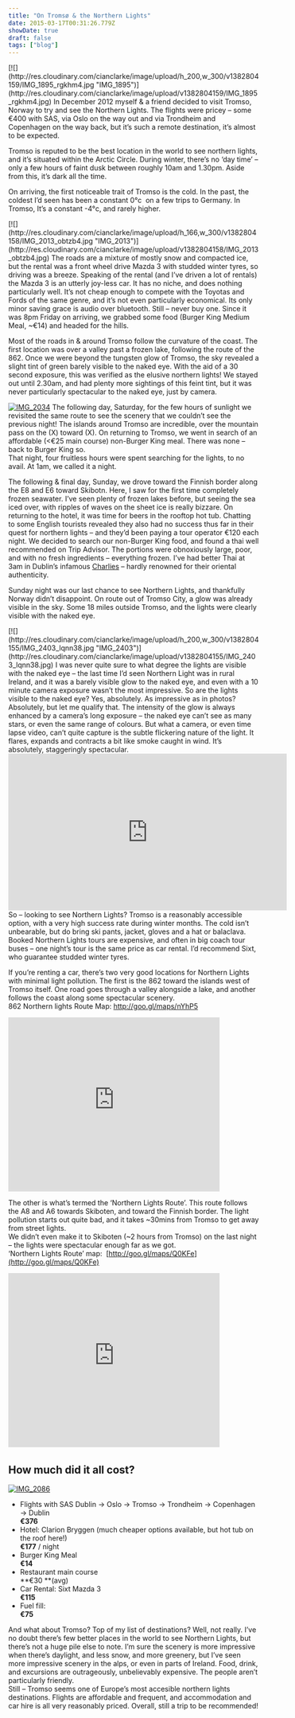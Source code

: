 ```yaml
---
title: "On Tromsø & the Northern Lights"
date: 2015-03-17T00:31:26.779Z
showDate: true
draft: false
tags: ["blog"]
---
```


<span class="alignright">
[![](http://res.cloudinary.com/cianclarke/image/upload/h_200,w_300/v1382804159/IMG_1895_rgkhm4.jpg "IMG_1895")](http://res.cloudinary.com/cianclarke/image/upload/v1382804159/IMG_1895_rgkhm4.jpg)</span>
In December 2012 myself & a friend decided to visit Tromso, Norway to try and see the Northern Lights. The flights were pricey – some €400 with SAS, via Oslo on the way out and via Trondheim and Copenhagen on the way back, but it’s such a remote destination, it’s almost to be expected.

Tromso is reputed to be the best location in the world to see northern lights, and it’s situated within the Arctic Circle. During winter, there’s no ‘day time’ – only a few hours of faint dusk between roughly 10am and 1.30pm. Aside from this, it’s dark all the time.

On arriving, the first noticeable trait of Tromso is the cold. In the past, the coldest I’d seen has been a constant 0°c  on a few trips to Germany. In Tromso, It’s a constant -4°c, and rarely higher.

<span class="alignleft">
[![](http://res.cloudinary.com/cianclarke/image/upload/h_166,w_300/v1382804158/IMG_2013_obtzb4.jpg "IMG_2013")](http://res.cloudinary.com/cianclarke/image/upload/v1382804158/IMG_2013_obtzb4.jpg)</span>
The roads are a mixture of mostly snow and compacted ice, but the rental was a front wheel drive Mazda 3 with studded winter tyres, so driving was a breeze. Speaking of the rental (and I’ve driven a lot of rentals) the Mazda 3 is an utterly joy-less car. It has no niche, and does nothing particularly well. It’s not cheap enough to compete with the Toyotas and Fords of the same genre, and it’s not even particularly economical. Its only minor saving grace is audio over bluetooth. Still – never buy one.  
 Since it was 8pm Friday on arriving, we grabbed some food (Burger King Medium Meal, ~€14) and headed for the hills.

Most of the roads in & around Tromso follow the curvature of the coast. The first location was over a valley past a frozen lake, following the route of the 862. Once we were beyond the tungsten glow of Tromso, the sky revealed a slight tint of green barely visible to the naked eye. With the aid of a 30 second exposure, this was verified as the elusive northern lights! We stayed out until 2.30am, and had plenty more sightings of this feint tint, but it was never particularly spectacular to the naked eye, just by camera.

<span class="alignleft">[![](http://res.cloudinary.com/cianclarke/image/upload/h_171,w_300/v1382804156/IMG_2034_xbk7oj.jpg "IMG_2034")](http://res.cloudinary.com/cianclarke/image/upload/v1382804156/IMG_2034_xbk7oj.jpg)</span>
The following day, Saturday, for the few hours of sunlight we revisited the same route to see the scenery that we couldn’t see the previous night! The islands around Tromso are incredible, over the mountain pass on the (X) toward (X). On returning to Tromso, we went in search of an affordable (<€25 main course) non-Burger King meal. There was none – back to Burger King so.  
 That night, four fruitless hours were spent searching for the lights, to no avail. At 1am, we called it a night.

The following & final day, Sunday, we drove toward the Finnish border along the E8 and E6 toward Skibotn. Here, I saw for the first time completely frozen seawater. I’ve seen plenty of frozen lakes before, but seeing the sea iced over, with ripples of waves on the sheet ice is really bizzare. On returning to the hotel, it was time for beers in the rooftop hot tub. Chatting to some English tourists revealed they also had no success thus far in their quest for northern lights – and they’d been paying a tour operator €120 each night. We decided to search our non-Burger King food, and found a thai well recommended on Trip Advisor. The portions were obnoxiously large, poor, and with no fresh ingredients – everything frozen. I’ve had better Thai at 3am in Dublin’s infamous [Charlies](http://www.tripadvisor.ie/Restaurant_Review-g186605-d799239-Reviews-Charlie_s-Dublin_County_Dublin.html) – hardly renowned for their oriental authenticity.

Sunday night was our last chance to see Northern Lights, and thankfully Norway didn’t disappoint. On route out of Tromso City, a glow was already visible in the sky. Some 18 miles outside Tromso, and the lights were clearly visible with the naked eye.

<span class="alignright">
[![](http://res.cloudinary.com/cianclarke/image/upload/h_200,w_300/v1382804155/IMG_2403_lqnn38.jpg "IMG_2403")](http://res.cloudinary.com/cianclarke/image/upload/v1382804155/IMG_2403_lqnn38.jpg)</span>
I was never quite sure to what degree the lights are visible with the naked eye – the last time I’d seen Northern Light was in rural Ireland, and it was a barely visible glow to the naked eye, and even with a 10 minute camera exposure wasn’t the most impressive.  
 So are the lights visible to the naked eye? Yes, absolutely. As impressive as in photos? Absolutely, but let me qualify that. The intensity of the glow is always enhanced by a camera’s long exposure – the naked eye can’t see as many stars, or even the same range of colours. But what a camera, or even time lapse video, can’t quite capture is the subtle flickering nature of the light. It flares, expands and contracts a bit like smoke caught in wind. It’s absolutely, staggeringly spectacular.

<iframe frameborder="0" height="315" src="http://www.youtube.com/embed/mQjqWBqnMEU?list=UU7WdK540WFSNTOK2JwKp4Bw&hl=en_US" width="560"></iframe>So – looking to see Northern Lights? Tromso is a reasonably accessible option, with a very high success rate during winter months. The cold isn’t unbearable, but do bring ski pants, jacket, gloves and a hat or balaclava. Booked Northern Lights tours are expensive, and often in big coach tour buses – one night’s tour is the same price as car rental. I’d recommend Sixt, who guarantee studded winter tyres.

If you’re renting a car, there’s two very good locations for Northern Lights with minimal light pollution. The first is the 862 toward the islands west of Tromso itself. One road goes through a valley alongside a lake, and another follows the coast along some spectacular scenery.  
 862 Northern lights Route Map: [http://goo.gl/maps/nYhP5  
](http://goo.gl/maps/nYhP5)  
<iframe frameborder="0" height="350" marginheight="0" marginwidth="0" scrolling="no" src="https://maps.google.com/maps?saddr=Tromso,+Norway&daddr=69.640609,18.414349+to:69.772424,18.415778+to:Tromso&hl=en&sll=69.657086,18.663025&sspn=0.248253,1.060181&geocode=FTXDJgQdPDwhASn9cTtsUsTERTHTvm6Ohco9Ag%3BFaGhJgQdDfsYAQ%3BFYikKAQdogAZAQ%3BFTXDJgQdPDwhASn9cTtsUsTERTHTvm6Ohco9Ag&mra=ls&t=m&ie=UTF8&z=10&output=embed" width="425"></iframe>

The other is what’s termed the ‘Northern Lights Route’. This route follows the A8 and A6 towards Skiboten, and toward the Finnish border. The light pollution starts out quite bad, and it takes ~30mins from Tromso to get away from street lights.  
 We didn’t even make it to Skiboten (~2 hours from Tromso) on the last night – the lights were spectacular enough far as we got.  
 ‘Northern Lights Route’ map:  [http://goo.gl/maps/Q0KFe](http://goo.gl/maps/Q0KFe)

<iframe frameborder="0" height="350" marginheight="0" marginwidth="0" scrolling="no" src="https://maps.google.com/maps?saddr=Tromso,+Norway&daddr=Skibotn,+Norway&hl=en&sll=69.708584,18.684998&sspn=0.247652,1.060181&geocode=FTXDJgQdPDwhASn9cTtsUsTERTHTvm6Ohco9Ag%3BFQ-XIgQdSX41ASmJ8uRNITbFRTHxGgV7cJ6AcA&oq=Skibotn&mra=ls&t=m&ie=UTF8&z=9&output=embed" width="425"></iframe> 


## How much did it all cost?

<span class="alignright">[![](http://res.cloudinary.com/cianclarke/image/upload/h_200,w_300/v1382804154/IMG_2086_jc2fhi.jpg "IMG_2086")](http://res.cloudinary.com/cianclarke/image/upload/v1382804154/IMG_2086_jc2fhi.jpg)</span>

- Flights with SAS Dublin -> Oslo -> Tromso -> Trondheim -> Copenhagen -> Dublin  
**€376**
- Hotel: Clarion Bryggen (much cheaper options available, but hot tub on the roof here!)  
**€177** / night
- Burger King Meal  
**€14**
- Restaurant main course  
**€30 **(avg)
- Car Rental: Sixt Mazda 3  
**€115**
- Fuel fill:  
**€75**

And what about Tromso? Top of my list of destinations? Well, not really. I’ve no doubt there’s few better places in the world to see Northern Lights, but there’s not a huge pile else to note. I’m sure the scenery is more impressive when there’s daylight, and less snow, and more greenery, but I’ve seen more impressive scenery in the alps, or even in parts of Ireland. Food, drink, and excursions are outrageously, unbelievably expensive. The people aren’t particularly friendly.  
 Still – Tromso seems one of Europe’s most accesible northern lights destinations. Flights are affordable and frequent, and accommodation and car hire is all very reasonably priced. Overall, still a trip to be recommended!



